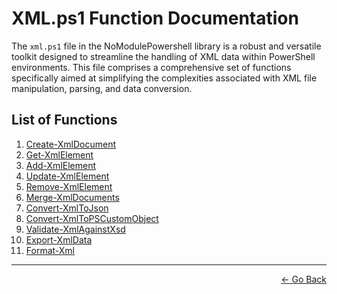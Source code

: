 # XML.ps1 Function Documentation

The `xml.ps1` file in the NoModulePowershell library is a robust and versatile toolkit designed to streamline the handling of XML data within PowerShell environments. This file comprises a comprehensive set of functions specifically aimed at simplifying the complexities associated with XML file manipulation, parsing, and data conversion.


## List of Functions

1. [Create-XmlDocument](#Create-XmlDocument) 
2. [Get-XmlElement](#Get-XmlElement)
3. [Add-XmlElement](#Add-XmlElement)
4. [Update-XmlElement](#Update-XmlElement)
5. [Remove-XmlElement](#Remove-XmlElement)
6. [Merge-XmlDocuments](#Merge-XmlDocuments)
7. [Convert-XmlToJson](#Convert-XmlToJson)
8. [Convert-XmlToPSCustomObject](#Convert-XmlToPSCustomObject)
9. [Validate-XmlAgainstXsd](#Validate-XmlAgainstXsd)
10. [Export-XmlData](#Export-XmlData)
11. [Format-Xml](#Format-Xml)

---

<p align="right">
  <a href="/docs/README.md">← Go Back</a>
</p>
